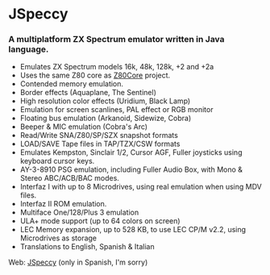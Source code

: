 # JSpeccy
### A multiplatform ZX Spectrum emulator written in Java language.

* Emulates ZX Spectrum models 16k, 48k, 128k, +2 and +2a
* Uses the same Z80 core as [Z80Core](http://github.com/jsanchezv/Z80Core) project.
* Contended memory emulation.
* Border effects (Aquaplane, The Sentinel)
* High resolution color effects (Uridium, Black Lamp)
* Emulation for screen scanlines, PAL effect or RGB monitor
* Floating bus emulation (Arkanoid, Sidewize, Cobra)
* Beeper & MIC emulation (Cobra's Arc)
* Read/Write SNA/Z80/SP/SZX snapshot formats
* LOAD/SAVE Tape files in TAP/TZX/CSW formats
* Emulates Kempston, Sinclair 1/2, Cursor AGF, Fuller joysticks using keyboard cursor keys.
* AY-3-8910 PSG emulation, including Fuller Audio Box, with Mono & Stereo ABC/ACB/BAC modes.
* Interfaz I with up to 8 Microdrives, using real emulation when using MDV files.
* Interfaz II ROM emulation.
* Multiface One/128/Plus 3 emulation
* ULA+ mode support (up to 64 colors on screen)
* LEC Memory expansion, up to 528 KB, to use LEC CP/M v2.2, using Microdrives as storage
* Translations to English, Spanish & Italian

Web: [JSpeccy](http://jspeccy.speccy.org) (only in Spanish, I'm sorry)
